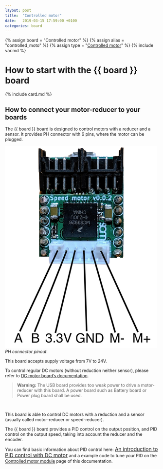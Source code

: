 ```yaml
---
layout: post
title:  "Controlled motor"
date:   2019-03-15 17:59:00 +0100
categories: board
---
```

{% assign board = "Controlled motor" %}
{% assign alias = "controlled_moto" %}
{% assign type = "[Controlled motor](/module/controlled-motor)" %}
{% include var.md %}

# How to start with the {{ board }} board
{% include card.md %}

## How to connect your motor-reducer to your boards

The {{ board }} board is designed to control motors with a reducer and a sensor. It provides PH connector with 6 pins, where the motor can be plugged.

![Pinout](/assets/img/controlled_motor_pinout.png)<br />*PH connector pinout.*

This board accepts supply voltage from 7V to 24V.

To control regular DC motors (without reduction neither sensor), please refer to [DC motor board’s documentation](/board/dc-motor).

<blockquote class="warning"><strong>Warning:</strong> The USB board provides too weak power to drive a motor-reducer with this board. A power board such as Battery board or Power plug board shall be used.</blockquote><br />

This board is able to control DC motors with a reduction and a sensor (usually called motor-reducer or speed-reducer).

The {{ board }} board provides a PID control on the output position, and PID control on the output speed, taking into account the reducer and the encoder.

You can find basic information about PID control here: [<big>An introduction to PID control with DC motor</big>](https://medium.com/luosrobotics/an-introduction-to-pid-control-with-dc-motor-1fa3b26ec661) and a example code to tune your PID on the [Controlled motor module](/module/controlled-motor) page of this documentation.
